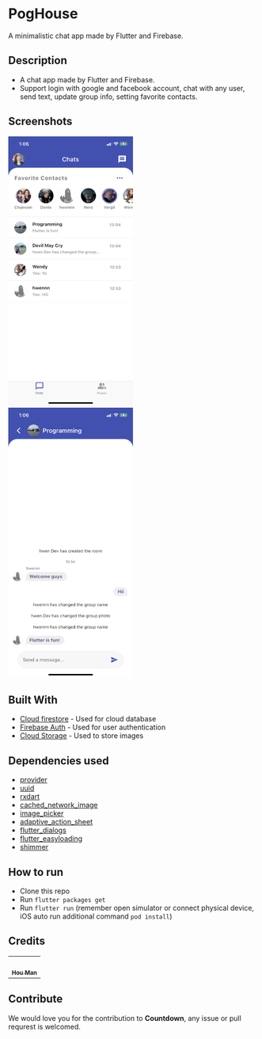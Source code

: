 # PogHouse

A minimalistic chat app made by Flutter and Firebase.

## Description
* A chat app made by Flutter and Firebase.
* Support login with google and facebook account, chat with any user, send text, update group info, setting favorite contacts.

## Screenshots
<p align="row">
  <img src= "screenshots/chat_home.PNG" height="50%" width="50%">
  <img src= "screenshots/chat_screen.PNG" height="50%" width="50%">
</p>

## Built With

- [Cloud firestore](https://firebase.flutter.dev/docs/overview) - Used for cloud database
- [Firebase Auth](https://firebase.google.com/docs/auth) - Used for user authentication
- [Cloud Storage](https://firebase.google.com/docs/storage) - Used to store images

## Dependencies used
- [provider](https://pub.dev/packages/provider)
- [uuid](https://pub.dev/packages/uuid)
- [rxdart](https://pub.dev/packages/rxdart)
- [cached_network_image](https://pub.dev/packages/cached_network_image)
- [image_picker](https://pub.dev/packages/image_picker)
- [adaptive_action_sheet](https://pub.dev/packages/adaptive_action_sheet)
- [flutter_dialogs](https://pub.dev/packages/flutter_dialogs)
- [flutter_easyloading](https://pub.dev/packages/flutter_easyloading)
- [shimmer](https://pub.dev/packages/shimmer)

## How to run
* Clone this repo
* Run `flutter packages get`
* Run `flutter run` (remember open simulator or connect physical device, iOS auto run additional command `pod install`)

## Credits

<table>
  <tr>
    <td align="center"><a href="https://github.com/hwennnn"><img src="https://avatars3.githubusercontent.com/u/54523581?s=460&u=a649d3ed6c70ffe2fa69f37c0870415668149113&v=4" width="100px;" alt=""/><br /><sub><b>Hou Man</b></sub></a><br />
    </td>
  </tr>
</table>

## Contribute

We would love you for the contribution to **Countdown**, any issue or pull requrest is welcomed.

